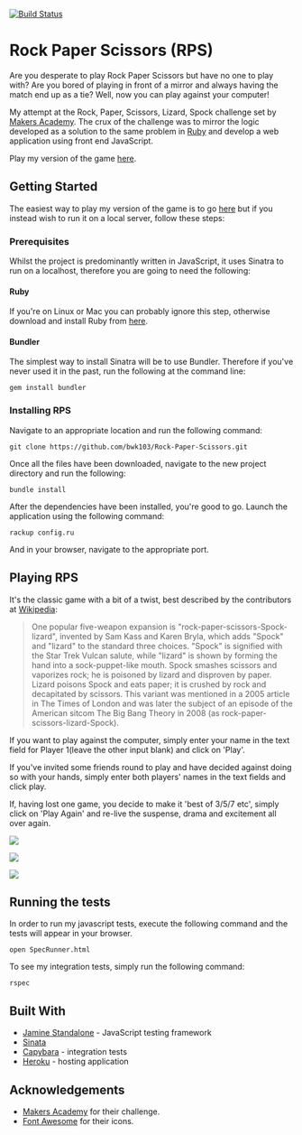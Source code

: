 [![Build Status](https://travis-ci.org/bwk103/Rock-Paper-Scissors.svg?branch=master)](https://travis-ci.org/bwk103/Rock-Paper-Scissors)

# Rock Paper Scissors (RPS)

Are you desperate to play Rock Paper Scissors but have no one to play with?  Are
you bored of playing in front of a mirror and always having
the match end up as a tie?  Well, now you can play against your computer!


My attempt at the Rock, Paper, Scissors, Lizard, Spock challenge set by [Makers
Academy](http://www.makersacademy.com). The crux of the challenge was to mirror the logic developed as a solution to the
same problem in [Ruby](https://github.com/bwk103/rps-challenge) and develop a
web application using front end JavaScript.

Play my version of the game
[here](https://bk-rpsls.herokuapp.com/#).

## Getting Started

The easiest way to play my version of the game is to go [here](https://bk-rpsls.herokuapp.com/#) but if you instead wish to run it on a
local server, follow these steps:

### Prerequisites

Whilst the project is predominantly written in JavaScript, it uses Sinatra to
run on a localhost, therefore you are going to need the following:

#### Ruby

If you're on Linux or Mac you can probably ignore this step, otherwise download
and install Ruby from [here](https://www.ruby-lang.org/en/).

#### Bundler
The simplest way to install Sinatra will be to use Bundler.  Therefore if you've
never used it in the past, run the following at the command line:

`gem install bundler`

### Installing RPS

Navigate to an appropriate location and run the following command:

`git clone https://github.com/bwk103/Rock-Paper-Scissors.git`

Once all the files have been downloaded, navigate to the new project directory
and run the following:

`bundle install`

After the dependencies have been installed, you're good to go.  Launch the
application using the following command:

`rackup config.ru`

And in your browser, navigate to the appropriate port.

## Playing RPS

It's the classic game with a bit of a twist, best described by the
contributors at [Wikipedia](https://en.wikipedia.org/wiki/Rock%E2%80%93paper%E2%80%93scissors#Additional_weapons):

> One popular five-weapon expansion is "rock-paper-scissors-Spock-lizard", invented by Sam Kass and Karen Bryla, which adds "Spock" and "lizard" to the standard three choices. "Spock" is signified with the Star Trek Vulcan salute, while "lizard" is shown by forming the hand into a sock-puppet-like mouth. Spock smashes scissors and vaporizes rock; he is poisoned by lizard and disproven by paper. Lizard poisons Spock and eats paper; it is crushed by rock and decapitated by scissors. This variant was mentioned in a 2005 article in The Times of London and was later the subject of an episode of the American sitcom The Big Bang Theory in 2008 (as rock-paper-scissors-lizard-Spock).

If you want to play against the computer, simply enter your name in the text
field for Player 1(leave the other input blank) and click on 'Play'.

If you've invited some friends round to play and have decided against doing so
with your hands, simply enter both players' names in the text fields and click
play.

If, having lost one game, you decide to make it 'best of 3/5/7 etc', simply
click on 'Play Again' and re-live the suspense, drama and excitement all over
again.

![](https://user-images.githubusercontent.com/8667021/36853831-5e21ec48-1d67-11e8-8491-0cd213e9f4c4.png)

![](https://user-images.githubusercontent.com/8667021/36853950-aca7543e-1d67-11e8-84a1-6a01fa4501dd.png)

![](https://user-images.githubusercontent.com/8667021/36853978-c091deba-1d67-11e8-8821-dc1d9cbb44bf.png)

## Running the tests

In order to run my javascript tests, execute the following command and the tests will
appear in your browser.

`open SpecRunner.html`

To see my integration tests, simply run the following command:

`rspec`

## Built With

- [Jamine Standalone](https://github.com/jasmine/jasmine/releases) - JavaScript testing framework
- [Sinata](http://sinatrarb.com/)
- [Capybara](https://github.com/teamcapybara/capybara) - integration tests
- [Heroku](http://heroku.com) - hosting application

## Acknowledgements

- [Makers Academy](http://www.makersacademy.com) for their challenge.
- [Font Awesome](http://www.fontawesome.com) for their icons.
